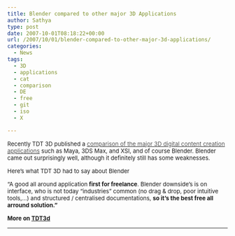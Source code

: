 ```yaml
---
title: Blender compared to other major 3D Applications
author: Sathya
type: post
date: 2007-10-01T08:18:22+00:00
url: /2007/10/01/blender-compared-to-other-major-3d-applications/
categories:
  - News
tags:
  - 3D
  - applications
  - cat
  - comparison
  - DE
  - free
  - git
  - iso
  - X

---
```

<font size="2">Recently TDT 3D published a <a href="https://www.tdt3d.be/articles_viewer.php?art_id=99"><font color="#555555">comparison of the major 3D digital content creation applications</font></a> such as Maya, 3DS Max, and XSI, and of course Blender. Blender came out surprisingly well, although it definitely still has some weaknesses.</font>

<font size="2">Here&#8217;s what TDT 3D had to say about Blender </font>

<font size="2">&#8220;</font><font size="2">A good all around application<strong> first for freelance</strong>. Blender downside&#8217;s is on</font> <font size="2">interface, who is not today &#8220;industries&#8221; common (no drag & drop, poor intuitive tools,&#8230;) and structured / centralised documentations, </font>**<font size="2">so it&#8217;s the best free all arround solution.&#8221;</font>**

**<font size="2">More on <a href="https://www.tdt3d.be/articles_viewer.php?art_id=99">TDT3d</a></font>**

****
